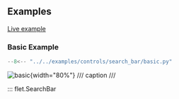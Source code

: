 ## Examples

[Live example](https://flet-controls-gallery.fly.dev/input/searchbar)

### Basic Example

```python
--8<-- "../../examples/controls/search_bar/basic.py"
```

![basic](../examples/controls/search_bar/media/basic.gif){width="80%"}
/// caption
///

::: flet.SearchBar
